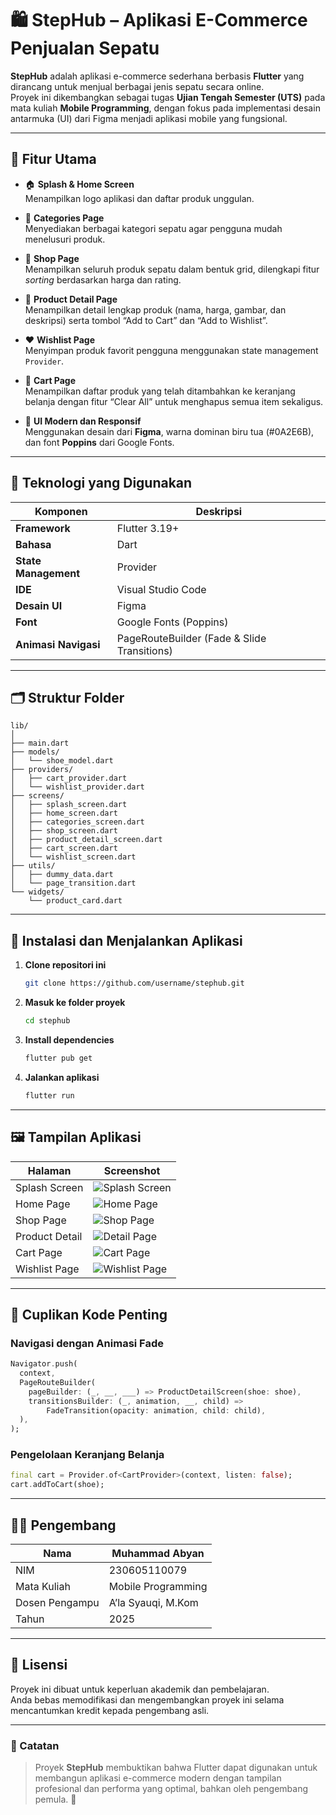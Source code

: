# 🛍️ StepHub – Aplikasi E-Commerce Penjualan Sepatu

**StepHub** adalah aplikasi e-commerce sederhana berbasis **Flutter** yang dirancang untuk menjual berbagai jenis sepatu secara online.  
Proyek ini dikembangkan sebagai tugas **Ujian Tengah Semester (UTS)** pada mata kuliah **Mobile Programming**, dengan fokus pada implementasi desain antarmuka (UI) dari Figma menjadi aplikasi mobile yang fungsional.

---

## 📱 Fitur Utama
- 🏠 **Splash & Home Screen**  
  Menampilkan logo aplikasi dan daftar produk unggulan.

- 🧩 **Categories Page**  
  Menyediakan berbagai kategori sepatu agar pengguna mudah menelusuri produk.

- 🛒 **Shop Page**  
  Menampilkan seluruh produk sepatu dalam bentuk grid, dilengkapi fitur *sorting* berdasarkan harga dan rating.

- 👟 **Product Detail Page**  
  Menampilkan detail lengkap produk (nama, harga, gambar, dan deskripsi) serta tombol “Add to Cart” dan “Add to Wishlist”.

- ❤️ **Wishlist Page**  
  Menyimpan produk favorit pengguna menggunakan state management `Provider`.

- 🧺 **Cart Page**  
  Menampilkan daftar produk yang telah ditambahkan ke keranjang belanja dengan fitur “Clear All” untuk menghapus semua item sekaligus.

- 🎨 **UI Modern dan Responsif**  
  Menggunakan desain dari **Figma**, warna dominan biru tua (#0A2E6B), dan font **Poppins** dari Google Fonts.

---

## 🧠 Teknologi yang Digunakan
| Komponen | Deskripsi |
|----------|------------|
| **Framework** | Flutter 3.19+ |
| **Bahasa** | Dart |
| **State Management** | Provider |
| **IDE** | Visual Studio Code |
| **Desain UI** | Figma |
| **Font** | Google Fonts (Poppins) |
| **Animasi Navigasi** | PageRouteBuilder (Fade & Slide Transitions) |

---

## 🗂️ Struktur Folder
```
lib/
│
├── main.dart
├── models/
│   └── shoe_model.dart
├── providers/
│   ├── cart_provider.dart
│   └── wishlist_provider.dart
├── screens/
│   ├── splash_screen.dart
│   ├── home_screen.dart
│   ├── categories_screen.dart
│   ├── shop_screen.dart
│   ├── product_detail_screen.dart
│   ├── cart_screen.dart
│   └── wishlist_screen.dart
├── utils/
│   ├── dummy_data.dart
│   └── page_transition.dart
└── widgets/
    └── product_card.dart
```

---

## 💾 Instalasi dan Menjalankan Aplikasi

1. **Clone repositori ini**
   ```bash
   git clone https://github.com/username/stephub.git
   ```
2. **Masuk ke folder proyek**
   ```bash
   cd stephub
   ```
3. **Install dependencies**
   ```bash
   flutter pub get
   ```
4. **Jalankan aplikasi**
   ```bash
   flutter run
   ```

---

## 🖼️ Tampilan Aplikasi
| Halaman | Screenshot |
|----------|-------------|
| Splash Screen | ![Splash Screen](screenshots/splash.png) |
| Home Page | ![Home Page](screenshots/home.png) |
| Shop Page | ![Shop Page](screenshots/shop.png) |
| Product Detail | ![Detail Page](screenshots/detail.png) |
| Cart Page | ![Cart Page](screenshots/cart.png) |
| Wishlist Page | ![Wishlist Page](screenshots/wishlist.png) |


---

## 🧩 Cuplikan Kode Penting

### Navigasi dengan Animasi Fade
```dart
Navigator.push(
  context,
  PageRouteBuilder(
    pageBuilder: (_, __, ___) => ProductDetailScreen(shoe: shoe),
    transitionsBuilder: (_, animation, __, child) =>
        FadeTransition(opacity: animation, child: child),
  ),
);
```

### Pengelolaan Keranjang Belanja
```dart
final cart = Provider.of<CartProvider>(context, listen: false);
cart.addToCart(shoe);
```

---

## 👨‍💻 Pengembang
| Nama | Muhammad Abyan |
|------|----------------|
| NIM | 230605110079 |
| Mata Kuliah | Mobile Programming |
| Dosen Pengampu | A’la Syauqi, M.Kom |
| Tahun | 2025 |

---

## 📜 Lisensi
Proyek ini dibuat untuk keperluan akademik dan pembelajaran.  
Anda bebas memodifikasi dan mengembangkan proyek ini selama mencantumkan kredit kepada pengembang asli.

---

### 💬 Catatan
> Proyek **StepHub** membuktikan bahwa Flutter dapat digunakan untuk membangun aplikasi e-commerce modern dengan tampilan profesional dan performa yang optimal, bahkan oleh pengembang pemula. 🚀
